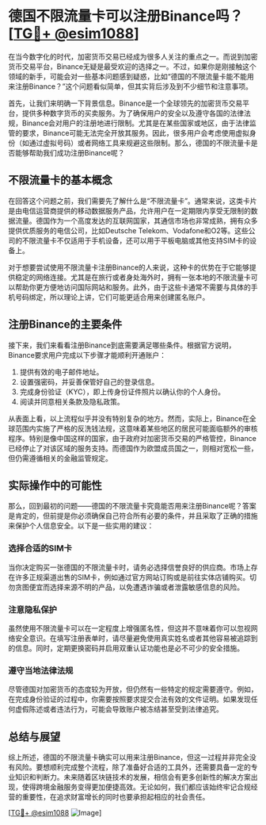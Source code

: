 # 德国不限流量卡可以注册Binance吗？[[TG💪+ @esim1088](https://t.me/s/esim1088)]

在当今数字化的时代，加密货币交易已经成为很多人关注的重点之一。而说到加密货币交易平台，Binance无疑是最受欢迎的选择之一。不过，如果你是刚接触这个领域的新手，可能会对一些基本问题感到疑惑，比如“德国的不限流量卡能不能用来注册Binance？”这个问题看似简单，但其实背后涉及到不少细节和注意事项。

首先，让我们来明确一下背景信息。Binance是一个全球领先的加密货币交易平台，提供多种数字货币的买卖服务。为了确保用户的安全以及遵守各国的法律法规，Binance会对用户的注册地进行限制。尤其是在某些国家或地区，由于法律监管的要求，Binance可能无法完全开放其服务。因此，很多用户会考虑使用虚拟身份（如通过虚拟号码）或者网络工具来规避这些限制。那么，德国的不限流量卡是否能够帮助我们成功注册Binance呢？

## 不限流量卡的基本概念

在回答这个问题之前，我们需要先了解什么是“不限流量卡”。通常来说，这类卡片是由电信运营商提供的移动数据服务产品，允许用户在一定期限内享受无限制的数据流量。德国作为一个高度发达的互联网国家，其通信市场也非常成熟，拥有众多提供优质服务的电信公司，比如Deutsche Telekom、Vodafone和O2等。这些公司的不限流量卡不仅适用于手机设备，还可以用于平板电脑或其他支持SIM卡的设备上。

对于想要尝试使用不限流量卡注册Binance的人来说，这种卡的优势在于它能够提供稳定的网络连接。尤其是在旅行或者身处海外时，拥有一张本地的不限流量卡可以帮助你更方便地访问国际网站和服务。此外，由于这些卡通常不需要与具体的手机号码绑定，所以理论上讲，它们可能更适合用来创建匿名账户。

## 注册Binance的主要条件

接下来，我们来看看注册Binance到底需要满足哪些条件。根据官方说明，Binance要求用户完成以下步骤才能顺利开通账户：

1. 提供有效的电子邮件地址。
2. 设置强密码，并妥善保管好自己的登录信息。
3. 完成身份验证（KYC），即上传身份证件照片以确认你的个人身份。
4. 阅读并同意相关条款及隐私政策。

从表面上看，以上流程似乎并没有特别复杂的地方。然而，实际上，Binance在全球范围内实施了严格的反洗钱法规，这意味着某些地区的居民可能面临额外的审核程序。特别是像中国这样的国家，由于政府对加密货币交易的严格管控，Binance已经停止了对该区域的服务支持。而德国作为欧盟成员国之一，则相对宽松一些，但仍需遵循相关的金融监管规定。

## 实际操作中的可能性

那么，回到最初的问题——德国的不限流量卡究竟能否用来注册Binance呢？答案是肯定的，但前提是你必须确保自己符合所有必要的条件，并且采取了正确的措施来保护个人信息安全。以下是一些实用的建议：

### 选择合适的SIM卡

当你决定购买一张德国的不限流量卡时，请务必选择信誉良好的供应商。市场上存在许多正规渠道出售的SIM卡，例如通过官方网站订购或是前往实体店铺购买。切勿贪图便宜而选择来源不明的产品，以免遭遇诈骗或者泄露敏感信息的风险。

### 注意隐私保护

虽然使用不限流量卡可以在一定程度上增强匿名性，但这并不意味着你可以忽视网络安全意识。在填写注册表单时，请尽量避免使用真实姓名或者其他容易被追踪到的信息。同时，定期更换密码并启用双重认证功能也是必不可少的安全措施。

### 遵守当地法律法规

尽管德国对加密货币的态度较为开放，但仍然有一些特定的规定需要遵守。例如，在完成身份验证的过程中，你需要按照要求提交合法有效的文件证明。如果发现任何虚假陈述或者违法行为，可能会导致账户被冻结甚至受到法律追究。

## 总结与展望

综上所述，德国的不限流量卡确实可以用来注册Binance，但这一过程并非完全没有风险。要想顺利完成整个流程，除了准备好合适的工具外，还需要具备一定的专业知识和判断力。未来随着区块链技术的发展，相信会有更多创新性的解决方案出现，使得跨境金融服务变得更加便捷高效。无论如何，我们都应该始终牢记合规经营的重要性，在追求财富增长的同时也要承担起相应的社会责任。

[[TG💪+ @esim1088](https://t.me/s/esim1088) ![Image](https://i.postimg.cc/4NQfJmqS/Snipaste-2025-05-13-00-14-12.png)]